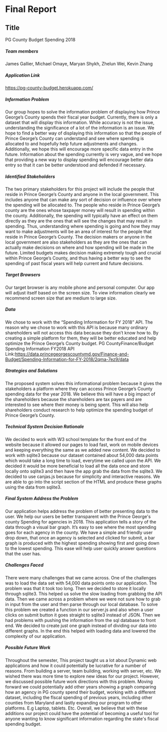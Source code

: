 # Final Report
## Title

PG County Budget Spending 2018

##### Team members
James Gallier, Michael Omaye, Maryan Shykh, Zhelun Wei, Kevin Zhang

##### Application Link
https://pg-county-budget.herokuapp.com/


##### Information Problem
Our group hopes to solve the information problem of displaying how Prince George’s County spends their fiscal year budget. Currently, there is only a dataset that will display this information. While accuracy is not the issue, understanding the significance of a lot of the information is an issue. We hope to find a better way of displaying this information so that the people of Prince George’s County can understand and see where spending is allocated to and hopefully help future adjustments and changes. Additionally, we hope this will encourage more specific data entry in the future. Information about the spending currently is very vague, and we hope that providing a new way to display spending will encourage better data entry so that it can be better understood and defended if necessary.

##### Identified Stakeholders
The two primary stakeholders for this project will include the people that reside in Prince George’s County and anyone in the local government. This includes anyone that can make any sort of decision or influence over where the spending will be allocated to. The people who reside in Prince George’s county are the ones whose taxpayer money will result in spending within the county. Additionally, the spending will typically have an effect on them directly as they are the ones that will see the changes that may result in spending. Thus, understanding where spending is going and how they may want to make adjustments will be an area of interest for the people that reside in Prince George’s County. The decision makers or anyone in the local government are also stakeholders as they are the ones that can actually make decisions on where and how spending will be made in the future. Limited budgets makes decision making extremely tough and crucial within Prince George’s County, and thus having a better way to see the spending of past fiscal years will help current and future decisions.


##### Target Browsers
Our target browser is any mobile phone and personal computer. Our app will adjust itself based on the screen size. To view information clearly we recommend screen size that are medium to large size.

##### Data

We chose to work with the “Spending Information for FY 2018” API. The reason why we chose to work with this API is because many ordinary shareholders will not access this data because they don’t know how to. By creating a simple platform for them, they will be better educated and help optimize the Prince George’s County budget. PG County ​Finance/Budget​ Spending Information FY2018 API 
Link:https://data.princegeorgescountymd.gov/Finance-and-Budget/Spending-Information-for-FY-2018/2qma-7ez9/data


##### Strategies and Solutions
The proposed system solves this informational problem because it gives the stakeholders a platform where they can access Prince George’s County spending data for the year 2018. We believe this will have a big impact of the shareholders because the shareholders are tax payers and are interested to see where their money is being spent. This will also help shareholders conduct research to help optimize the spending budget of Prince George’s County.

##### Technical System Decision Rationale
We decided to work with W3 school template for the front end of the website because it allowed our pages to load fast, work on mobile devices and keeping everything the same as we added new content. We decided to work with sqlite3 because our dataset contained about 54,000 data points which would take a long time to load, everytime we called upon the API. We decided it would be more beneficial to load all the data once and store locally onto sqlite3 and then have the app grab the data from the sqlite3. We decided to use canjas.js because for simplicity and interactive reasons. We are able to go into the script section of the HTML and produce these graphs using the data from sqlite3.


##### Final System Address the Problem
Our application helps address the problem of better presenting data to the user. We help our users be better transparent with the Prince George's county Spending for agencies in 2018. This application tells a story of the data through a visual bar graph. It’s easy to see where the most spending goes for each agency in the county. We have a simple and friendly user drop down, that once an agency is selected and clicked for submit, a bar graph is produced with the highest spending showing first and going down to the lowest spending. This ease will help user quickly answer questions that the user has.

##### Challenges Faced
There were many challenges that we came across. One of the challenges was to load the data set with 54,000 data points onto our application. The problem was that it took too long. Then we decided to store it locally through sqlite3. This helped us solve the slow loading from grabbing the API data. Then we came across a problem where we were not sure how to grab in input from the user and then parse through our local database. To solve this problem we created a function in our server.js and also when a user clicks on submit button it goes straight to sqlite3 instead of JSON. Then we had problems with pushing the information from the sql database to front end. We decided to create just one graph instead of dividing our data into different graphs. In the end this helped with loading data and lowered the complexity of our application.

##### Possible Future Work
Throughout the semester, This project taught us a lot about Dynamic web applications and how it could potentially be lucrative for a number of reasons. From building a server, team building, working with server, etc. We wished there was more time to explore new ideas for our project. However, we discussed possible future work directions with this problem. Moving forward we could potentially add other years showing a graph comparing how an agency in PG county spend their budget, working with a different dataset, including the fIscal spending of previous years, including other counties from Maryland and lastly expanding our program to other platforms. E.g Laptop, tablets. Etc. Overall, we believe that with these additions our project  could have the potential of becoming a useful tool for anyone wanting to know significant information regarding the state's fiscal spending budget.

